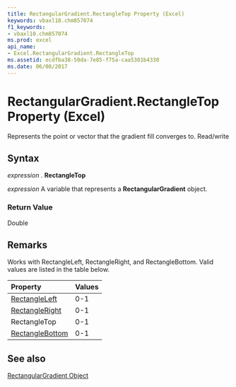 ```yaml
---
title: RectangularGradient.RectangleTop Property (Excel)
keywords: vbaxl10.chm857074
f1_keywords:
- vbaxl10.chm857074
ms.prod: excel
api_name:
- Excel.RectangularGradient.RectangleTop
ms.assetid: ecdfba38-50da-7e85-f75a-caa5301b4330
ms.date: 06/08/2017
---
```



# RectangularGradient.RectangleTop Property (Excel)

Represents the point or vector that the gradient fill converges to. Read/write


## Syntax

 _expression_ . **RectangleTop**

 _expression_ A variable that represents a **RectangularGradient** object.


### Return Value

Double


## Remarks

Works with RectangleLeft, RectangleRight, and RectangleBottom. Valid values are listed in the table below.



|**Property**|**Values**|
|:-----|:-----|
|[RectangleLeft](Excel.RectangularGradient.RectangleLeft.md)|0-1|
|[RectangleRight](Excel.RectangularGradient.RectangleRight.md)|0-1|
|RectangleTop|0-1|
|[RectangleBottom](Excel.RectangularGradient.RectangleBottom.md)|0-1|

## See also


[RectangularGradient Object](Excel.RectangularGradient.md)


